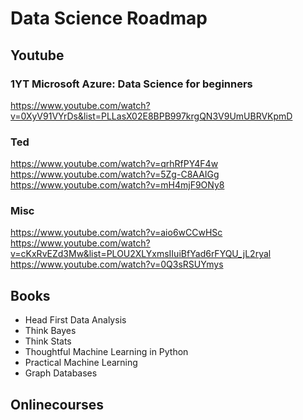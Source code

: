 # Data Science Roadmap

## Youtube
### 1YT Microsoft Azure: Data Science for beginners
https://www.youtube.com/watch?v=0XyV91VYrDs&list=PLLasX02E8BPB997krgQN3V9UmUBRVKpmD

### Ted

https://www.youtube.com/watch?v=qrhRfPY4F4w
https://www.youtube.com/watch?v=5Zg-C8AAIGg
https://www.youtube.com/watch?v=mH4mjF9ONy8

### Misc
https://www.youtube.com/watch?v=aio6wCCwHSc
https://www.youtube.com/watch?v=cKxRvEZd3Mw&list=PLOU2XLYxmsIIuiBfYad6rFYQU_jL2ryal
https://www.youtube.com/watch?v=0Q3sRSUYmys

## Books

* Head First Data Analysis
* Think Bayes
* Think Stats
* Thoughtful Machine Learning in Python
* Practical Machine Learning
* Graph Databases

## Onlinecourses


